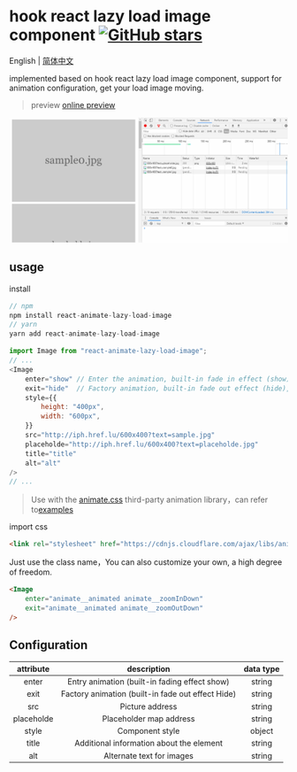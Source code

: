 # hook react lazy load image component [![GitHub stars](https://img.shields.io/github/stars/jiaiyan/react-animate-lazy-load-image)](https://github.com/jiaiyan/react-animate-lazy-load-image/stargazers)
English | [简体中文](./README-zh_CN.md)

implemented based on hook react lazy load image component, support for animation configuration, get your load image moving.

> preview [online preview](https://jiaiyan.github.io/react-animate-lazy-load-image/)

<div align="center">
  <img src="./pics/react-lazy-load-image.gif"/>
</div>

## usage
install
```javascript
// npm
npm install react-animate-lazy-load-image
// yarn
yarn add react-animate-lazy-load-image
```
```javascript
import Image from "react-animate-lazy-load-image";
// ...
<Image
    enter="show" // Enter the animation, built-in fade in effect (show), also can be empty
    exit="hide"  // Factory animation, built-in fade out effect (hide), can also be empty
    style={{
        height: "400px",
        width: "600px",
    }}
    src="http://iph.href.lu/600x400?text=sample.jpg"
    placeholde="http://iph.href.lu/600x400?text=placeholde.jpg"
    title="title"
    alt="alt"
/>
// ...
```
> Use with the [animate.css](https://animate.style/) third-party animation library，can refer to[examples](./examples)

import css
```html
<link rel="stylesheet" href="https://cdnjs.cloudflare.com/ajax/libs/animate.css/4.0.0/animate.min.css"/>
```
Just use the class name，You can also customize your own, a high degree of freedom.
```html
<Image
    enter="animate__animated animate__zoomInDown"
    exit="animate__animated animate__zoomOutDown"
/>
```
## Configuration

| attribute          | description            | data type    |
| :----------: | :------------:   | :---: |
| enter        |  Entry animation (built-in fading effect show)        | string  |
| exit         |  Factory animation (built-in fade out effect Hide)        | string  |
| src          |  Picture address        | string  |
| placeholde   |  Placeholder map address      | string  |
| style        |  Component style        | object  |
| title        |  Additional information about the element   | string |
| alt          |  Alternate text for images   | string |
